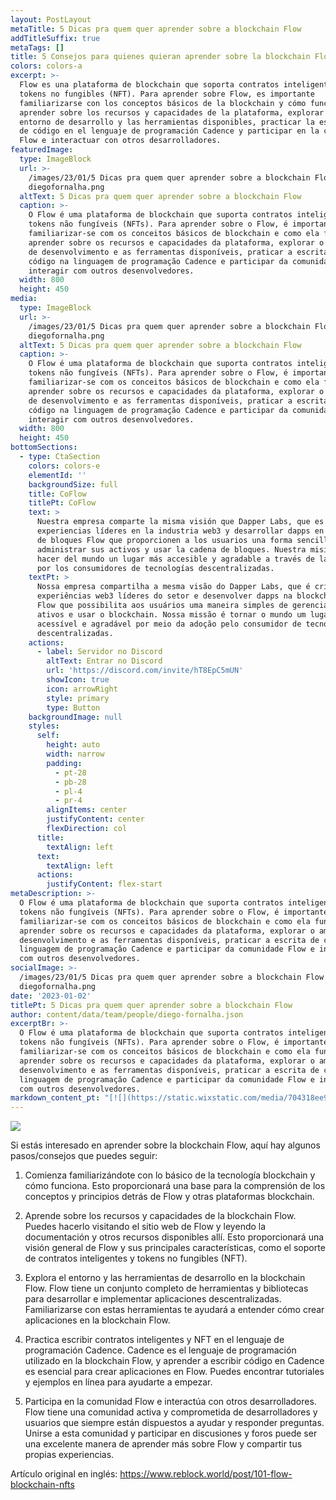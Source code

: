 ```yaml
---
layout: PostLayout
metaTitle: 5 Dicas pra quem quer aprender sobre a blockchain Flow
addTitleSuffix: true
metaTags: []
title: 5 Consejos para quienes quieran aprender sobre la blockchain Flow
colors: colors-a
excerpt: >-
  Flow es una plataforma de blockchain que soporta contratos inteligentes y
  tokens no fungibles (NFT). Para aprender sobre Flow, es importante
  familiarizarse con los conceptos básicos de la blockchain y cómo funciona,
  aprender sobre los recursos y capacidades de la plataforma, explorar el
  entorno de desarrollo y las herramientas disponibles, practicar la escritura
  de código en el lenguaje de programación Cadence y participar en la comunidad
  Flow e interactuar con otros desarrolladores.
featuredImage:
  type: ImageBlock
  url: >-
    /images/23/01/5 Dicas pra quem quer aprender sobre a blockchain Flow
    diegofornalha.png
  altText: 5 Dicas pra quem quer aprender sobre a blockchain Flow
  caption: >-
    O Flow é uma plataforma de blockchain que suporta contratos inteligentes e
    tokens não fungíveis (NFTs). Para aprender sobre o Flow, é importante
    familiarizar-se com os conceitos básicos de blockchain e como ela funciona,
    aprender sobre os recursos e capacidades da plataforma, explorar o ambiente
    de desenvolvimento e as ferramentas disponíveis, praticar a escrita de
    código na linguagem de programação Cadence e participar da comunidade Flow e
    interagir com outros desenvolvedores.
  width: 800
  height: 450
media:
  type: ImageBlock
  url: >-
    /images/23/01/5 Dicas pra quem quer aprender sobre a blockchain Flow
    diegofornalha.png
  altText: 5 Dicas pra quem quer aprender sobre a blockchain Flow
  caption: >-
    O Flow é uma plataforma de blockchain que suporta contratos inteligentes e
    tokens não fungíveis (NFTs). Para aprender sobre o Flow, é importante
    familiarizar-se com os conceitos básicos de blockchain e como ela funciona,
    aprender sobre os recursos e capacidades da plataforma, explorar o ambiente
    de desenvolvimento e as ferramentas disponíveis, praticar a escrita de
    código na linguagem de programação Cadence e participar da comunidade Flow e
    interagir com outros desenvolvedores.
  width: 800
  height: 450
bottomSections:
  - type: CtaSection
    colors: colors-e
    elementId: ''
    backgroundSize: full
    title: CoFlow
    titlePt: CoFlow
    text: >
      Nuestra empresa comparte la misma visión que Dapper Labs, que es crear
      experiencias líderes en la industria web3 y desarrollar dapps en la cadena
      de bloques Flow que proporcionen a los usuarios una forma sencilla de
      administrar sus activos y usar la cadena de bloques. Nuestra misión es
      hacer del mundo un lugar más accesible y agradable a través de la adopción
      por los consumidores de tecnologías descentralizadas.
    textPt: >
      Nossa empresa compartilha a mesma visão do Dapper Labs, que é criar
      experiências web3 líderes do setor e desenvolver dapps na blockchain da
      Flow que possibilita aos usuários uma maneira simples de gerenciar seus
      ativos e usar o blockchain. Nossa missão é tornar o mundo um lugar mais
      acessível e agradável por meio da adoção pelo consumidor de tecnologias
      descentralizadas.
    actions:
      - label: Servidor no Discord
        altText: Entrar no Discord
        url: 'https://discord.com/invite/hT8EpC5mUN'
        showIcon: true
        icon: arrowRight
        style: primary
        type: Button
    backgroundImage: null
    styles:
      self:
        height: auto
        width: narrow
        padding:
          - pt-28
          - pb-28
          - pl-4
          - pr-4
        alignItems: center
        justifyContent: center
        flexDirection: col
      title:
        textAlign: left
      text:
        textAlign: left
      actions:
        justifyContent: flex-start
metaDescription: >-
  O Flow é uma plataforma de blockchain que suporta contratos inteligentes e
  tokens não fungíveis (NFTs). Para aprender sobre o Flow, é importante
  familiarizar-se com os conceitos básicos de blockchain e como ela funciona,
  aprender sobre os recursos e capacidades da plataforma, explorar o ambiente de
  desenvolvimento e as ferramentas disponíveis, praticar a escrita de código na
  linguagem de programação Cadence e participar da comunidade Flow e interagir
  com outros desenvolvedores.
socialImage: >-
  /images/23/01/5 Dicas pra quem quer aprender sobre a blockchain Flow
  diegofornalha.png
date: '2023-01-02'
titlePt: 5 Dicas pra quem quer aprender sobre a blockchain Flow
author: content/data/team/people/diego-fornalha.json
excerptBr: >-
  O Flow é uma plataforma de blockchain que suporta contratos inteligentes e
  tokens não fungíveis (NFTs). Para aprender sobre o Flow, é importante
  familiarizar-se com os conceitos básicos de blockchain e como ela funciona,
  aprender sobre os recursos e capacidades da plataforma, explorar o ambiente de
  desenvolvimento e as ferramentas disponíveis, praticar a escrita de código na
  linguagem de programação Cadence e participar da comunidade Flow e interagir
  com outros desenvolvedores.
markdown_content_pt: "[![](https://static.wixstatic.com/media/704318ee9be94acabf28919a734951b8.jpg/v1/fill/w_740%2Ch_494%2Cal_c%2Cq_85%2Cusm_0.66_1.00_0.01%2Cenc_auto/704318ee9be94acabf28919a734951b8.jpg)](https://static.wixstatic.com/media/704318ee9be94acabf28919a734951b8.jpg/v1/fill/w_740%2Ch_494%2Cal_c%2Cq_85%2Cusm_0.66_1.00_0.01%2Cenc_auto/704318ee9be94acabf28919a734951b8.jpg)\n**Se você estiver interessado em aprender sobre a blockchain Flow, aqui estão algumas etapas/dicas para você seguir:**\n\n**1.**\_Comece familiarizando-se com o básico da tecnologia blockchain e como ela funciona. Isso fornecerá uma base para a compreensão dos conceitos e princípios por trás da Flow e de outras plataformas blockchain.\n\n**2.**\_Aprenda sobre os recursos e capacidades do blockchain Flow. Você pode fazer isso visitando o site Flow e lendo a documentação e outros recursos disponíveis lá. Isso fornecerá uma visão geral da Flow e seus principais recursos, como suporte a contratos inteligentes e tokens não fungíveis ( NFTs ).\n\n**3.**\_Explore o ambiente e as ferramentas de desenvolvimento na Flow blockchain. A Flow possui um conjunto abrangente de ferramentas e bibliotecas para desenvolver e implantar aplicativos descentralizados. Familiarizar-se com essas ferramentas ajudará você a entender como criar aplicativos no blockchain Flow.\n\n**4.**\_Pratique escrever contratos inteligentes e NFTs na linguagem de programação Cadence. Cadence é a linguagem de programação usada no blockchain Flow, e aprender a escrever código no Cadence é essencial para criar aplicativos na Flow. Você pode encontrar tutoriais e exemplos on-line para ajudá-lo a começar.\n\n**5.**\_Participe da comunidade Flow e interaja com outros desenvolvedores. A Flow possui uma comunidade ativa e engajada de desenvolvedores e usuários que estão sempre felizes em ajudar e responder perguntas. Juntar-se a esta comunidade e participar de discussões e fóruns pode ser uma ótima maneira de aprender mais sobre a Flow e compartilhar suas próprias experiências.\n\nArtigo original em inglês:\n<https://www.reblock.world/post/101-flow-blockchain-nfts>"
---
```

[![](https://static.wixstatic.com/media/704318ee9be94acabf28919a734951b8.jpg/v1/fill/w_740%2Ch_494%2Cal_c%2Cq_85%2Cusm_0.66_1.00_0.01%2Cenc_auto/704318ee9be94acabf28919a734951b8.jpg)](https://static.wixstatic.com/media/704318ee9be94acabf28919a734951b8.jpg/v1/fill/w_740%2Ch_494%2Cal_c%2Cq_85%2Cusm_0.66_1.00_0.01%2Cenc_auto/704318ee9be94acabf28919a734951b8.jpg)

Si estás interesado en aprender sobre la blockchain Flow, aquí hay algunos pasos/consejos que puedes seguir:

1.  Comienza familiarizándote con lo básico de la tecnología blockchain y cómo funciona. Esto proporcionará una base para la comprensión de los conceptos y principios detrás de Flow y otras plataformas blockchain.

2.  Aprende sobre los recursos y capacidades de la blockchain Flow. Puedes hacerlo visitando el sitio web de Flow y leyendo la documentación y otros recursos disponibles allí. Esto proporcionará una visión general de Flow y sus principales características, como el soporte de contratos inteligentes y tokens no fungibles (NFT).

3.  Explora el entorno y las herramientas de desarrollo en la blockchain Flow. Flow tiene un conjunto completo de herramientas y bibliotecas para desarrollar e implementar aplicaciones descentralizadas. Familiarizarse con estas herramientas te ayudará a entender cómo crear aplicaciones en la blockchain Flow.

4.  Practica escribir contratos inteligentes y NFT en el lenguaje de programación Cadence. Cadence es el lenguaje de programación utilizado en la blockchain Flow, y aprender a escribir código en Cadence es esencial para crear aplicaciones en Flow. Puedes encontrar tutoriales y ejemplos en línea para ayudarte a empezar.

5.  Participa en la comunidad Flow e interactúa con otros desarrolladores. Flow tiene una comunidad activa y comprometida de desarrolladores y usuarios que siempre están dispuestos a ayudar y responder preguntas. Unirse a esta comunidad y participar en discusiones y foros puede ser una excelente manera de aprender más sobre Flow y compartir tus propias experiencias.

Artículo original en inglés:
<https://www.reblock.world/post/101-flow-blockchain-nfts>
